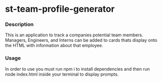 # st-team-profile-generator

### Description

This is an application to track a companies potential team members. Managers, Engineers, and Interns can be added to cards thats display onto the HTML with information about that employee. 


### Usage
In order to use you must run npm i to install dependencies and then run node index.html inside your terminal to display prompts.